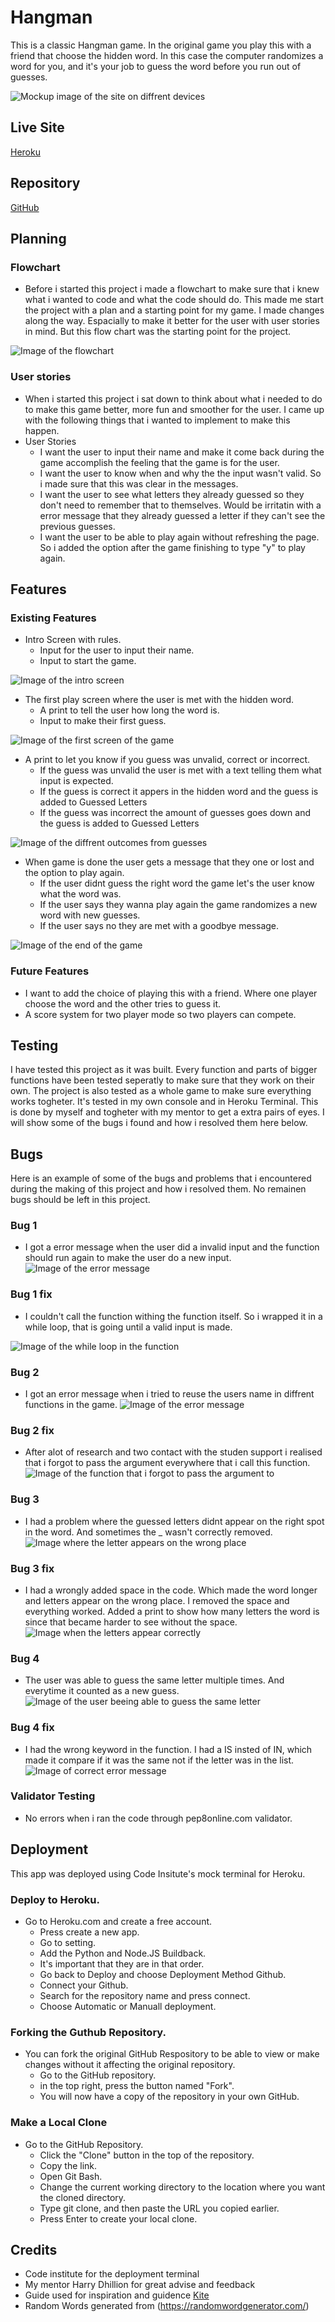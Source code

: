# Hangman
This is a classic Hangman game. In the original game you play this with a friend that choose the hidden word. In this case the computer randomizes a word for you, and it's your job to guess the word before you run out of guesses. 

![Mockup image of the site on diffrent devices](docs/mockup.JPG)

## Live Site
[Heroku](https://stealthy-hangman.herokuapp.com/)
## Repository
[GitHub](https://github.com/Stealthy20/hangman)
## Planning 
### Flowchart
-   Before i started this project i made a flowchart to make sure that i knew what i wanted to code and what the code should do. 
This made me start the project with a plan and a starting point for my game.
I made changes along the way. Espacially to make it better for the user with user stories in mind. But this flow chart was the starting point for the project.

![Image of the flowchart](docs/flowchart.png)

### User stories
- When i started this project i sat down to think about what i needed to do to make this game better, more fun and smoother for the user. I came up with the following things that i wanted to implement to make this happen.
- User Stories
    -   I want the user to input their name and make it come back during the game accomplish the feeling that the game is for the user.
    -   I want the user to know when and why the the input wasn't valid. So i made sure that this was clear in the messages. 
    -   I want the user to see what letters they already guessed so they don't need to remember that to themselves. Would be irritatin with a error message that they already guessed a letter if they can't see the previous guesses. 
    -   I want the user to be able to play again without refreshing the page. So i added the option after the game finishing to type "y" to play again.

## Features 

### Existing Features
-   Intro Screen with rules.
    - Input for the user to input their name.
    - Input to start the game. 

![Image of the intro screen](docs/intro.JPG)

-   The first play screen where the user is met with the hidden word.
    -   A print to tell the user how long the word is.
    -   Input to make their first guess. 

![Image of the first screen of the game](docs/first_game_screen.JPG)

-   A print to let you know if you guess was unvalid, correct or incorrect.
    -   If the guess was unvalid the user is met with a text telling them what input is expected.
    -   If the guess is correct it appers in the hidden word and the guess is added to Guessed Letters
    -   If the guess was incorrect the amount of guesses goes down and the guess is added to Guessed Letters

![Image of the diffrent outcomes from guesses](docs/outcome_guesses.JPG)

-   When game is done the user gets a message that they one or lost and the option to play again.
    -   If the user didnt guess the right word the game let's the user know what the word was. 
    -   If the user says they wanna play again the game randomizes a new word with new guesses. 
    -   If the user says no they are met with a goodbye message. 

![Image of the end of the game](docs/end_game.JPG)

### Future Features
-   I want to add the choice of playing this with a friend. Where one player choose the word and the other tries to guess it. 
-   A score system for two player mode so two players can compete. 

## Testing
I have tested this project as it was built. Every function and parts of bigger functions have been tested seperatly to make sure that they work on their own. 
The project is also tested as a whole game to make sure everything works togheter. It's tested in my own console and in Heroku Terminal. 
This is done by myself and togheter with my mentor to get a extra pairs of eyes. 
I will show some of the bugs i found and how i resolved them here below. 

## Bugs
Here is an example of some of the bugs and problems that i encountered during the making of this project and how i resolved them. 
No remainen bugs should be left in this project. 

### Bug 1
-   I got a error message when the user did a invalid input and the function should run again to make the user do a new input. 
![Image of the error message](docs/bug1.JPG)

### Bug 1 fix 
-   I couldn't call the function withing the function itself. So i wrapped it in a while loop, that is going until a valid input is made.  

![Image of the while loop in the function](docs/bug1fix.JPG)

### Bug 2
-   I got an error message when i tried to reuse the users name in diffrent functions in the game.
![Image of the error message](docs/bug2.JPG)

### Bug 2 fix
-   After alot of research and two contact with the studen support i realised that i forgot to pass the argument everywhere that i call this function. 
![Image of the function that i forgot to pass the argument to](docs/bug2fix.JPG)

### Bug 3
-   I had a problem where the guessed letters didnt appear on the right spot in the word. And sometimes the _ wasn't correctly removed. 
![Image where the letter appears on the wrong place](docs/bug3.JPG)

### Bug 3 fix
-  I had a wrongly added space in the code. Which made the word longer and letters appear on the wrong place. I removed the space and everything worked. Added a print to show how many letters the word is since that became harder to see without the space. 
![Image when the letters appear correctly](docs/bug3fix.JPG)

### Bug 4
-   The user was able to guess the same letter multiple times. And everytime it counted as a new guess. 
![Image of the user beeing able to guess the same letter](docs/bug4.JPG)

### Bug 4 fix
-   I had the wrong keyword in the function. I had a IS insted of IN, which made it compare if it was the same not if the letter was in the list.
![Image of correct error message](docs/bug4fix.JPG)

### Validator Testing
- No errors when i ran the code through pep8online.com validator.

## Deployment
This app was deployed using Code Insitute's mock terminal for Heroku.

### Deploy to Heroku. 
- Go to Heroku.com and create a free account. 
    - Press create a new app. 
    - Go to setting.
    - Add the Python and Node.JS Buildback.
    - It's important that they are in that order.
    - Go back to Deploy and choose Deployment Method Github.
    - Connect your Github.
    - Search for the repository name and press connect.
    - Choose Automatic or Manuall deployment.

### Forking the Guthub Repository.
- You can fork the original GitHub Respository to be able to view or make changes without it affecting the original repository.
  - Go to the GitHub repository.
  - in the top right, press the button named "Fork".
  - You will now have a copy of the repository in your own GitHub. 

### Make a Local Clone
- Go to the GitHub Repository.
  - Click the "Clone" button in the top of the repository.
  - Copy the link.
  - Open Git Bash.
  - Change the current working directory to the location where you want the cloned directory.
  - Type git clone, and then paste the URL you copied earlier.
  - Press Enter to create your local clone.

## Credits
- Code institute for the deployment terminal
- My mentor Harry Dhillion for great advise and feedback
- Guide used for inspiration and guidence [Kite](https://www.youtube.com/watch?v=m4nEnsavl6w)
- Random Words generated from (https://randomwordgenerator.com/)